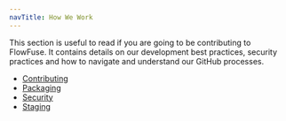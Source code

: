 ```yaml
---
navTitle: How We Work
---
```


This section is useful to read if you are going to be contributing to FlowFuse. It contains
details on our development best practices, security practices and how to navigate and understand 
our GitHub processes.

- [Contributing](./contributing.md)
- [Packaging](./packaging.md)
- [Security](./security.md)
- [Staging](./staging.md)
